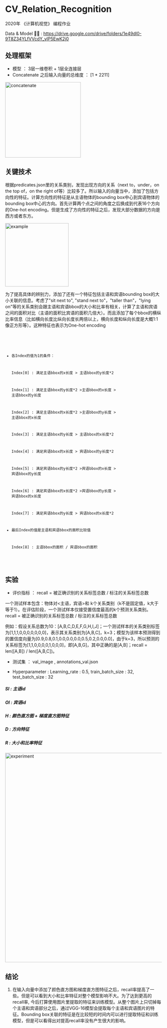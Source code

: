 # CV_Relation_Recognition
2020年 《计算机视觉》 编程作业

Data & Model 💁🏻 : https://drive.google.com/drive/folders/1e49dl0-9T8Z34YLfVVcdY_yIP5EwK2j0

##	处理框架

- 模型 ： 3层一维卷积 + 1层全连接层
- Concatenate 之后输入向量的总维度 ： [1 * 2211]
<img width="243" alt="concatenate" src="https://user-images.githubusercontent.com/44460142/85228575-148d1e80-b41f-11ea-8578-822b3f44411a.png">

##  关键技术
根据predicates.json里的关系类别，发现出现方向的关系（next to，under，on the top of，on the right of等）比较多了。所以输入的向量当中，添加了包括方向性的特征。计算方向性的特征是从主语物体的bounding box中心到宾语物体的bounding box中心的方向。首先计算两个点之间的角度之后换成到代表16个方向的One-hot encoding。但是生成了方向性的特征之后，发现大部分数据的方向是西方或者东方。

<img width="204" alt="example" src="https://user-images.githubusercontent.com/44460142/85228569-0f2fd400-b41f-11ea-93ce-f97f034d3e9e.png">

为了提高具体的辨别力，添加了还有一个特征包括主语和宾语bounding box的大小关联的信息。考虑了"sit next to", "stand next to"，"taller than"，"lying on"等的关系类别会跟主语和宾语bbox的大小和比率有相关，计算了主语和宾语之间的面积对比（主语的面积比宾语的面积几倍大）。而且添加了每个bbox的横纵比率信息（比如横向长度比纵向长度长两倍以上，横向长度和纵向长度是大概1:1像正方形等）。这种特征也表示为One-hot encoding

<code>

* 各Index的值为1的条件：

  Index[0] : 满足主语bbox的x长度 > 主语bbox的y长度*2

  Index[1] : 满足主语bbox的y长度*2 >主语bbox的x长度 > 主语bbox的y长度

  Index[2] : 满足主语bbox的x长度*2 >主语bbox的y长度 > 主语bbox的x长度

  Index[3] : 满足主语bbox的y长度 > 主语bbox的x长度*2

  Index[4] : 满足宾语bbox的x长度 > 宾语bbox的y长度*2

  Index[5] : 满足宾语bbox的y长度*2 >宾语bbox的x长度 > 宾语bbox的y长度

  Index[6] : 满足宾语bbox的x长度*2 >宾语bbox的y长度 > 宾语bbox的x长度

  Index[7] : 满足宾语bbox的y长度 > 宾语bbox的x长度*2

* 最后Index的值是主语和宾语bbox的面积比较值

  Index[8] : 主语bbox的面积 / 宾语bbox的面积

</code>

##  实验

* 评价指标 ： recall = 被正确识别的关系标签总数 / 标注的关系标签总数

一个测试样本包含：物体对<主语，宾语>和 k个关系类别（k不是固定值，k大于等于1）。在评估阶段，一个测试样本仅接受置信度最高的k个预测关系类别。
recall = 被正确识别的关系标签总数 / 标注的关系标签总数

例如：假设关系总数为10：[A,B,C,D,E,F,G,H,I,J]；一个测试样本的关系类别标签为[1,1,1,0,0,0,0,0,0,0]，表示其关系类别为[A,B,C]，k=3；模型为该样本预测得到的置信度向量为[0.9,0.8,0.1,0.0,0.0,0.0,0.5,0.2,0.0,0.0]，由于k=3，所以预测的关系标签为[1,1,0,0,0,0,1,0,0,0]，即[A,B,G]，其中正确的是[A,B]；recall = len([A,B]) / len([A,B,C])。


* 测试集 ： val_image , annotations_val.json

* Hyperparameter :  Learning_rate : 0.5, train_batch_size : 32, test_batch_size : 32
  
    


##### SI : 主语id

##### OI : 宾语id

##### H : 颜色直方图 + 梯度直方图特征

##### D : 方向特征

##### R : 大小和比率特征

<img width="674" alt="experiment" src="https://user-images.githubusercontent.com/44460142/85228573-135bf180-b41f-11ea-9e5c-084dabf2914f.png">

##  结论

1. 在输入向量中添加了颜色直方图和梯度直方图特征之后，recall率提高了一些。但是可以看到大小和比率特征对整个模型影响不大。为了达到更高的recall率, 今后打算使用图片里提取的特征来训练模型。从整个图片上只切掉每个主语和宾语部分之后，通过VGG-16模型会提取每个主语和宾语图片的特征。Bounding box关联的特征是在比较短的时间内可以进行提取特征和训练模型，但是可以看得出对提高recall率没有产生很大的影响。


